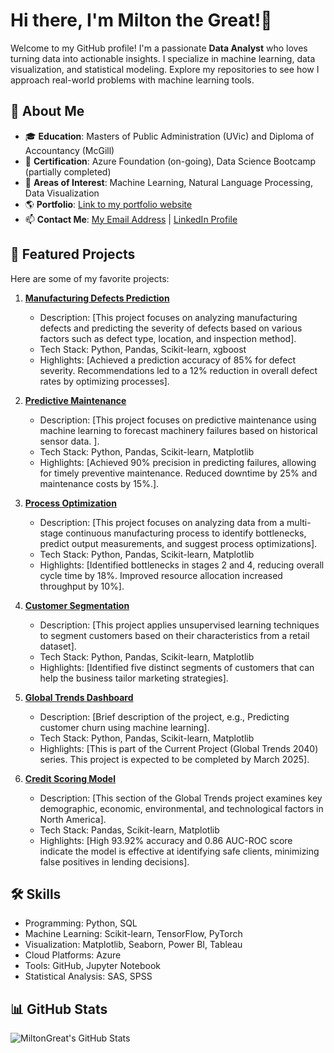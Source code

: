 # Hi there, I'm Milton the Great!👋

Welcome to my GitHub profile! I'm a passionate **Data Analyst** who loves turning data into actionable insights. I specialize in machine learning, data visualization, and statistical modeling. Explore my repositories to see how I approach real-world problems with machine learning tools.

## 🌟 About Me

- 🎓 **Education**: Masters of Public Administration (UVic) and Diploma of Accountancy (McGill)
- 💼 **Certification**: Azure Foundation (on-going), Data Science Bootcamp (partially completed)
- 🧠 **Areas of Interest**: Machine Learning, Natural Language Processing, Data Visualization
- 🌎 **Portfolio**: [Link to my portfolio website](https://miltonwani9.wordpress.com/) 
- 📫 **Contact Me**: [My Email Address](miltonwani1@gmail.com) | [LinkedIn Profile](https://linkedin.com/in/your-profile)

## 🚀 Featured Projects

Here are some of my favorite projects:

1. **[Manufacturing Defects Prediction](https://github.com/MiltonGreat/Manufacturing-Defects.git)**  
   - Description: [This project focuses on analyzing manufacturing defects and predicting the severity of defects based on various factors such as defect type, location, and inspection method].
   - Tech Stack: Python, Pandas, Scikit-learn, xgboost   
   - Highlights: [Achieved a prediction accuracy of 85% for defect severity. Recommendations led to a 12% reduction in overall defect rates by optimizing processes].

2. **[Predictive Maintenance](https://github.com/MiltonGreat/Predictive-Maintenance-using-Machine-Learning.git)**  
   - Description: [This project focuses on predictive maintenance using machine learning to forecast machinery failures based on historical sensor data. ].  
   - Tech Stack: Python, Pandas, Scikit-learn, Matplotlib  
   - Highlights: [Achieved 90% precision in predicting failures, allowing for timely preventive maintenance. Reduced downtime by 25% and maintenance costs by 15%.].
  
3. **[Process Optimization](https://github.com/MiltonGreat/Process-Optimization.git)**  
   - Description: [This project focuses on analyzing data from a multi-stage continuous manufacturing process to identify bottlenecks, predict output measurements, and suggest process optimizations].
   - Tech Stack: Python, Pandas, Scikit-learn, Matplotlib  
   - Highlights: [Identified bottlenecks in stages 2 and 4, reducing overall cycle time by 18%. Improved resource allocation increased throughput by 10%].

4. **[Customer Segmentation](https://github.com/MiltonGreat/Mall-Customer-Segmentation.git)**  
   - Description: [This project applies unsupervised learning techniques to segment customers based on their characteristics from a retail dataset].  
   - Tech Stack: Python, Pandas, Scikit-learn, Matplotlib   
   - Highlights: [Identified five distinct segments of customers that can help the business tailor marketing strategies].
  
5. **[Global Trends Dashboard](https://github.com/MiltonGreat/Global-Trends-Dashbord.git)**  
   - Description: [Brief description of the project, e.g., Predicting customer churn using machine learning].
   - Tech Stack: Python, Pandas, Scikit-learn, Matplotlib  
   - Highlights: [This is part of the Current Project (Global Trends 2040) series. This project is expected to be completed by March 2025].

6. **[Credit Scoring Model](https://github.com/MiltonGreat/Credit-Risk-Scoring.git)**  
   - Description: [This section of the Global Trends project examines key demographic, economic, environmental, and technological factors in North America].  
   - Tech Stack: Pandas, Scikit-learn, Matplotlib  
   - Highlights: [High 93.92% accuracy and 0.86 AUC-ROC score indicate the model is effective at identifying safe clients, minimizing false positives in lending decisions].

## 🛠️ Skills

- Programming: Python, SQL
- Machine Learning: Scikit-learn, TensorFlow, PyTorch
- Visualization: Matplotlib, Seaborn, Power BI, Tableau
- Cloud Platforms: Azure
- Tools: GitHub, Jupyter Notebook
- Statistical Analysis: SAS, SPSS

## 📊 GitHub Stats

![MiltonGreat's GitHub Stats](https://github-readme-stats.vercel.app/api?username=MiltonGreat&show_icons=true&theme=radical)

